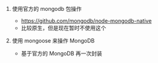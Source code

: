 1. 使用官方的 mongodb 包操作

   - https://github.com/mongodb/node-mongodb-native
   - 比较原生，但是现在暂时不使用这个

2. 使用 mongoose 来操作 MongoDB
   - 基于官方的 MongoDB 再一次封装
